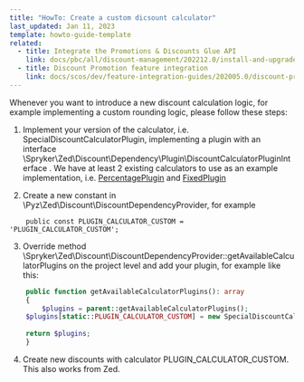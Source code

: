 ```yaml
---
title: "HowTo: Create a custom dicsount calculator"
last_updated: Jan 11, 2023
template: howto-guide-template
related:
  - title: Integrate the Promotions & Discounts Glue API
    link: docs/pbc/all/discount-management/202212.0/install-and-upgrade/integrate-the-promotions-and-discounts-glue-api.html
  - title: Discount Promotion feature integration
    link: docs/scos/dev/feature-integration-guides/202005.0/discount-promotion-feature-integration.html
---
```


Whenever you want to introduce a new discount calculation logic, for example implementing a custom rounding logic, please follow these steps:

1. Implement your version of the calculator, i.e. SpecialDiscountCalculatorPlugin, implementing a plugin with an interface \Spryker\Zed\Discount\Dependency\Plugin\DiscountCalculatorPluginInterface .
We have at least 2 existing calculators to use as an example implementation, i.e. [PercentagePlugin](https://github.com/spryker/discount/blob/master/src/Spryker/Zed/Discount/Communication/Plugin/Calculator/PercentagePlugin.php) and [FixedPlugin](https://github.com/spryker/discount/blob/master/src/Spryker/Zed/Discount/Communication/Plugin/Calculator/FixedPlugin.php)

2. Create a new constant in \Pyz\Zed\Discount\DiscountDependencyProvider, for example
```
    public const PLUGIN_CALCULATOR_CUSTOM = 'PLUGIN_CALCULATOR_CUSTOM';
```

3. Override method \Spryker\Zed\Discount\DiscountDependencyProvider::getAvailableCalculatorPlugins on the project level and add your plugin, for example like this:

```php
    public function getAvailableCalculatorPlugins(): array
    {
    	$plugins = parent::getAvailableCalculatorPlugins();
	$plugins[static::PLUGIN_CALCULATOR_CUSTOM] = new SpecialDiscountCalculatorPlugin();
	
	return $plugins;
    }

```

4. Create new discounts with calculator PLUGIN_CALCULATOR_CUSTOM. This also works from Zed.
